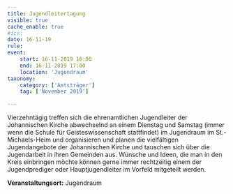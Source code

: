 ```yaml
---
title: Jugendleitertagung
visible: true
cache_enable: true
#ics: 
date: 16-11-19
rule: 
event:
	start: 16-11-2019 16:00
	end: 16-11-2019 17:00
	location: 'Jugendraum'
taxonomy:
	category: ['Amtsträger']
	tag: ['November 2019']

---
```

Vierzehntägig treffen sich die ehrenamtlichen Jugendleiter der Johannischen Kirche abwechselnd an einem Dienstag und Samstag (immer wenn die Schule für Geisteswissenschaft stattfindet) im Jugendraum im St.-Michaels-Heim und organisieren und planen die vielfältigen Jugendangebote der Johannischen Kirche und tauschen sich über die Jugendarbeit in ihren Gemeinden aus. Wünsche und Ideen, die man in den Kreis einbringen möchte können gerne immer rechtzeitig einem der Jugendprediger oder Hauptjugendleiter im Vorfeld mitgeteilt werden.



**Veranstaltungsort:** Jugendraum

